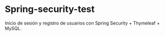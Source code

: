 # Spring-security-test
Inicio de sesión y registro de usuarios con Spring Security + Thymeleaf + MySQL.
